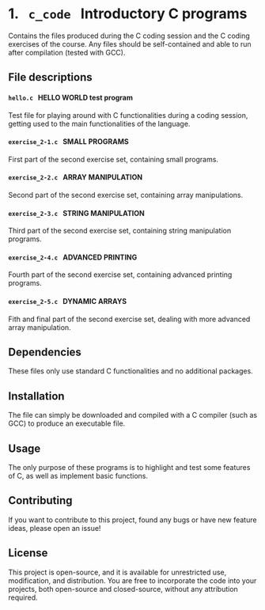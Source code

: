 # 1. &nbsp; `c_code` &nbsp; Introductory C programs
Contains the files produced during the C coding session and the C coding exercises of the course. Any files should be self-contained and able to run after compilation (tested with GCC).

## File descriptions
#### `hello.c` &nbsp; HELLO WORLD test program
Test file for playing around with C functionalities during a coding session, getting used to the main functionalities of the language.

#### `exercise_2-1.c` &nbsp; SMALL PROGRAMS
First part of the second exercise set, containing small programs.

#### `exercise_2-2.c` &nbsp; ARRAY MANIPULATION
Second part of the second exercise set, containing array manipulations.

#### `exercise_2-3.c` &nbsp; STRING MANIPULATION
Third part of the second exercise set, containing string manipulation programs.

#### `exercise_2-4.c` &nbsp; ADVANCED PRINTING
Fourth part of the second exercise set, containing advanced printing programs.

#### `exercise_2-5.c` &nbsp; DYNAMIC ARRAYS
Fith and final part of the second exercise set, dealing with more advanced array manipulation.

## Dependencies
These files only use standard C functionalities and no additional packages.

## Installation
The file can simply be downloaded and compiled with a C compiler (such as GCC) to produce an executable file.

## Usage
The only purpose of these programs is to highlight and test some features of C, as well as implement basic functions.

## Contributing
If you want to contribute to this project, found any bugs or have new feature ideas, please open an issue!

## License
This project is open-source, and it is available for unrestricted use, modification, and distribution. You are free to incorporate the code into your projects, both open-source and closed-source, without any attribution required.
